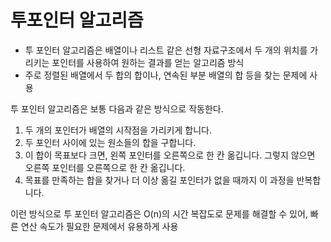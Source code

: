 # 투포인터 알고리즘
- 투 포인터 알고리즘은 배열이나 리스트 같은 선형 자료구조에서 두 개의 위치를 가리키는 포인터를 사용하여 원하는 결과를 얻는 알고리즘 방식
- 주로 정렬된 배열에서 두 합의 합이나, 연속된 부분 배열의 합 등을 찾는 문제에 사용

투 포인터 알고리즘은 보통 다음과 같은 방식으로 작동한다.
1. 두 개의 포인터가 배열의 시작점을 가리키게 합니다.
2. 두 포인터 사이에 있는 원소들의 합을 구합니다.
3. 이 합이 목표보다 크면, 왼쪽 포인터를 오른쪽으로 한 칸 옮깁니다. 그렇지 않으면 오른쪽 포인터를 오른쪽으로 한 칸 옮깁니다.
4. 목표를 만족하는 합을 찾거나 더 이상 옮길 포인터가 없을 때까지 이 과정을 반복합니다.

이런 방식으로 투 포인터 알고리즘은 O(n)의 시간 복잡도로 문제를 해결할 수 있어, 빠른 연산 속도가 필요한 문제에서 유용하게 사용
